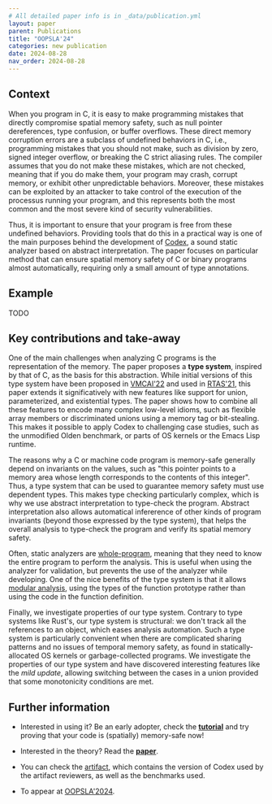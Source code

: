 ```yaml
---
# All detailed paper info is in _data/publication.yml
layout: paper
parent: Publications
title: "OOPSLA'24"
categories: new publication
date: 2024-08-28
nav_order: 2024-08-28
---
```


## Context

When you program in C, it is easy to make programming mistakes that
directly compromise spatial memory safety, such as null pointer
dereferences, type confusion, or buffer overflows. These direct memory
corruption errors are a subclass of undefined behaviors in C, i.e.,
programming mistakes that you should not make, such as division by
zero, signed integer overflow, or breaking the C strict aliasing
rules. The compiler assumes that you do not make these mistakes, which
are not checked, meaning that if you do make them, your program
may crash, corrupt memory, or exhibit other unpredictable
behaviors. Moreover, these mistakes can be exploited by an attacker to
take control of the execution of the processus running your program,
and this represents both the most common and the most severe kind of
security vulnerabilities.


Thus, it is important to ensure that your program is free from
these undefined behaviors. Providing tools that do this in a
practical way is one of the main purposes behind the development of
[Codex](https://codex.top), a sound static analyzer based on abstract
interpretation. The paper focuses on particular method that can
ensure spatial memory safety of C or binary programs almost
automatically, requiring only a small amount of type annotations.


## Example


TODO


## Key contributions and take-away

One of the main challenges when analyzing C programs is the
representation of the memory. The paper proposes a **type system**,
inspired by that of C, as the basis for this abstraction. While
initial versions of this type system have been proposed in
[VMCAI'22](/papers/2022-vcmai-lightweight-shape-analysis.html) and
used in [RTAS'21](/papers/2021-rtas-no-crash-no-exploit.html), this
paper extends it significatively with new features like support for
union, parameterized, and existential types. The paper shows how to
combine all these features to encode many complex low-level idioms,
such as flexible array members or discriminated unions using a memory
tag or bit-stealing. This makes it possible to apply Codex to
challenging case studies, such as the unmodified Olden benchmark, or
parts of OS kernels or the Emacs Lisp runtime.

The reasons why a C or machine code program is memory-safe generally
depend on invariants on the values, such as "this pointer points to a
memory area whose length corresponds to the contents of this
integer". Thus, a type system that can be used to guarantee memory
safety must use dependent types. This makes type checking particularly
complex, which is why we use abstract interpretation to type-check the
program. Abstract interpretation also allows automatical infererence
of other kinds of program invariants (beyond those expressed by the
type system), that helps the overall analysis to type-check the
program and verify its spatial memory safety.

Often, static analyzers are
[whole-program](/docs/concepts/whole_program_analysis.html), meaning
that they need to know the entire program to perform the
analysis. This is useful when using the analyzer for validation, but
prevents the use of the analyzer while developing. One of the nice
benefits of the type system is that it allows [modular
analysis](/docs/concepts/modular_analysis.html), using the types of
the function prototype rather than using the code in the function
definition.

Finally, we investigate properties of our type system. Contrary to
type systems like Rust's, our type system is structural: we don't
track all the references to an object, which eases analysis
automation. Such a type system is particularly convenient when there
are complicated sharing patterns and no issues of temporal memory
safety, as found in statically-allocated OS kernels or
garbage-collected programs. We investigate the properties of our type
system and have discovered interesting features like the *mild
update*, allowing switching between the cases in a union provided
that some monotonicity conditions are met.

## Further information

- Interested in using it? Be an early adopter, check the
[**tutorial**](/docs/tutorial_oopsla2024.pdf) and try proving that your
code is (spatially) memory-safe now!

- Interested in the theory? Read the
[**paper**](/assets/publications/pdfs/2024-oopsla-full-with-appendices.pdf).

- You can check the [artifact](https://zenodo.org/records/13383433),
which contains the version of Codex used by the artifact reviewers, as
well as the benchmarks used.

- To appear at
  [OOPSLA'2024](https://2024.splashcon.org/track/splash-2024-oopsla).

